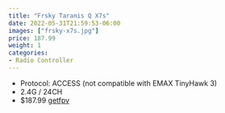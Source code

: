 ```yaml
---
title: "Frsky Taranis Q X7s"
date: 2022-05-31T21:59:53-06:00
images: ["frsky-x7s.jpg"]
price: 187.99
weight: 1
categories:
- Radio Controller
---
```


- Protocol: ACCESS (not compatible with EMAX TinyHawk 3)
- 2.4G / 24CH
- $187.99 [getfpv](https://www.getfpv.com/frsky-taranis-q-x7s-access-2-4ghz-24ch-radio-transmitter.html)
